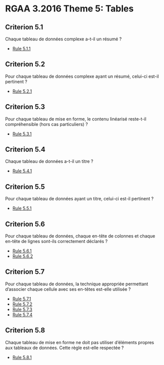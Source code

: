 
# RGAA 3.2016 Theme 5: Tables

## Criterion 5.1
Chaque tableau de données complexe a-t-il un résumé ?
* [Rule 5.1.1](Rule-5-1-1.md)

## Criterion 5.2
Pour chaque tableau de données complexe ayant un résumé, celui-ci est-il pertinent ?
* [Rule 5.2.1](Rule-5-2-1.md)

## Criterion 5.3
Pour chaque tableau de mise en forme, le contenu linéarisé reste-t-il compréhensible (hors cas particuliers) ?
* [Rule 5.3.1](Rule-5-3-1.md)

## Criterion 5.4
Chaque tableau de données a-t-il un titre ?
* [Rule 5.4.1](Rule-5-4-1.md)

## Criterion 5.5
Pour chaque tableau de données ayant un titre, celui-ci est-il pertinent ?
* [Rule 5.5.1](Rule-5-5-1.md)

## Criterion 5.6
Pour chaque tableau de données, chaque en-tête de colonnes et chaque en-tête de lignes sont-ils correctement déclarés ?
* [Rule 5.6.1](Rule-5-6-1.md)
* [Rule 5.6.2](Rule-5-6-2.md)

## Criterion 5.7
Pour chaque tableau de données, la technique appropriée permettant d’associer chaque cellule avec ses en-têtes est-elle utilisée ?
* [Rule 5.7.1](Rule-5-7-1.md)
* [Rule 5.7.2](Rule-5-7-2.md)
* [Rule 5.7.3](Rule-5-7-3.md)
* [Rule 5.7.4](Rule-5-7-4.md)

## Criterion 5.8
Chaque tableau de mise en forme ne doit pas utiliser d’éléments propres aux tableaux de données. Cette règle est-elle respectée ?
* [Rule 5.8.1](Rule-5-8-1.md)



